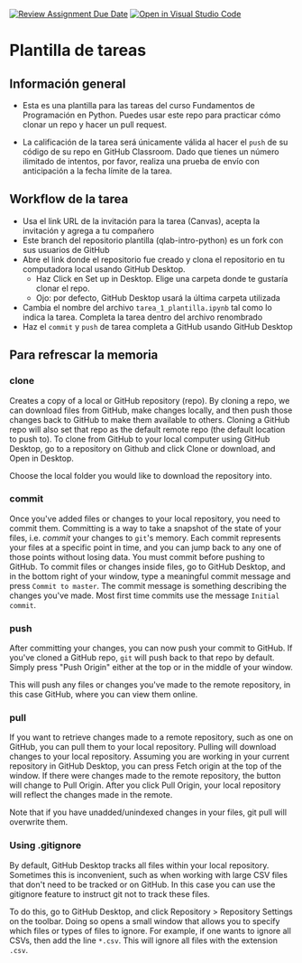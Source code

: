 [![Review Assignment Due Date](https://classroom.github.com/assets/deadline-readme-button-22041afd0340ce965d47ae6ef1cefeee28c7c493a6346c4f15d667ab976d596c.svg)](https://classroom.github.com/a/1-FlBRNd)
[![Open in Visual Studio Code](https://classroom.github.com/assets/open-in-vscode-2e0aaae1b6195c2367325f4f02e2d04e9abb55f0b24a779b69b11b9e10269abc.svg)](https://classroom.github.com/online_ide?assignment_repo_id=17667053&assignment_repo_type=AssignmentRepo)
# Plantilla de tareas

## Información general

- Esta es una plantilla para las tareas del curso Fundamentos de Programación en Python. Puedes usar este repo para practicar cómo clonar un repo y hacer un pull request.

- La calificación de la tarea será únicamente válida al hacer el `push` de su código de su repo en GitHub Classroom. Dado que tienes un número ilimitado de intentos, por favor, realiza una prueba de envío con anticipación a la fecha límite de la tarea.

## Workflow de la tarea

- Usa el link URL de la invitación para la tarea (Canvas), acepta la invitación y agrega a tu compañero
- Este branch del repositorio plantilla (qlab-intro-python) es un fork con sus usuarios de GitHub
- Abre el link donde el repositorio fue creado y clona el repositorio en tu computadora local usando GitHub Desktop.
    - Haz Click en Set up in Desktop. Elige una carpeta donde te gustaría clonar el repo.
    - Ojo: por defecto, GitHub Desktop usará la última carpeta utilizada
- Cambia el nombre del archivo `tarea_1_plantilla.ipynb` tal como lo indica la tarea. Completa la tarea dentro del archivo renombrado
- Haz el `commit` y `push` de tarea completa a GitHub usando GitHub Desktop


## Para refrescar la memoria

### clone
Creates a copy of a local or GitHub repository (repo). By cloning a repo, we can download files from GitHub, make changes locally, and then push those changes back to GitHub to make them available to others. Cloning a GitHub repo will also set that repo as the default remote repo (the default location to push to). To clone from GitHub to your local computer using GitHub Desktop, go to a repository on Github and click Clone or download, and Open in Desktop.

Choose the local folder you would like to download the repository into.

### commit
Once you've added files or changes to your local repository, you need to commit them. Committing is a way to take a snapshot of the state of your files, i.e. *commit* your changes to `git`'s memory. Each commit represents your files at a specific point in time, and you can jump back to any one of those points without losing data. You must commit before pushing to GitHub. To commit files or changes inside files, go to GitHub Desktop, and in the bottom right of your window, type a meaningful commit message and press `Commit to master`. The commit message is something describing the changes you've made. Most first time commits use the message `Initial commit`.

### push
After committing your changes, you can now push your commit to GitHub. If you've cloned a GitHub repo, `git` will push back to that repo by default. Simply press "Push Origin" either at the top or in the middle of your window.

This will push any files or changes you've made to the remote repository, in this case GitHub, where you can view them online.

### pull
If you want to retrieve changes made to a remote repository, such as one on GitHub, you can pull them to your local repository. Pulling will download changes to your local repository. Assuming you are working in your current repository in GitHub Desktop, you can press Fetch origin at the top of the window. If there were changes made to the remote repository, the button will change to Pull Origin. After you click Pull Origin, your local repository will reflect the changes made in the remote.

Note that if you have unadded/unindexed changes in your files, git pull will overwrite them.

### Using .gitignore
By default, GitHub Desktop tracks all files within your local repository. Sometimes this is inconvenient, such as when working with large CSV files that don't need to be tracked or on GitHub. In this case you can use the gitignore feature to instruct git not to track these files.

To do this, go to GitHub Desktop, and click Repository > Repository Settings on the toolbar. Doing so opens a small window that allows you to specify which files or types of files to ignore. For example, if one wants to ignore all CSVs, then add the line `*.csv`. This will ignore all files with the extension `.csv`.



